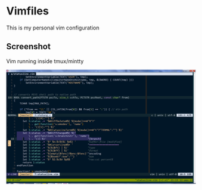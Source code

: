 # Vimfiles

This is my personal vim configuration

## Screenshot

Vim running inside tmux/mintty

![screenshot](./screenshots/sample.png)